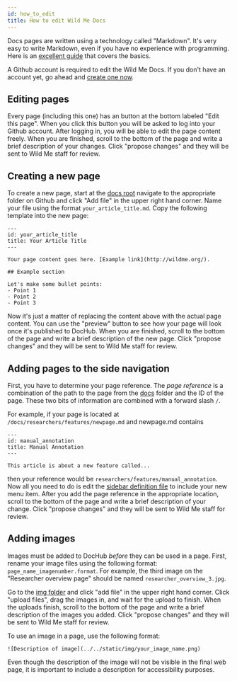 ```yaml
---
id: how_to_edit
title: How to edit Wild Me Docs
---
```


Docs pages are written using a technology called "Markdown". It's very easy to write Markdown, even if you have no experience with programming. Here is an [excellent guide](https://guides.github.com/features/mastering-markdown/) that covers the basics.

A Github account is required to edit the Wild Me Docs. If you don't have an account yet, go ahead and [create one now](https://github.com/join).

## Editing pages 

Every page (including this one) has an button at the bottom labeled "Edit this page". When you click this button you will be asked to log into your Github account. After logging in, you will be able to edit the page content freely. When you are finished, scroll to the bottom of the page and write a brief description of your changes. Click "propose changes" and they will be sent to Wild Me staff for review.

## Creating a new page 

To create a new page, start at the [docs root](https://github.com/WildbookOrg/docusaurus-test/tree/master/docs) navigate to the appropriate folder on Github and click "Add file" in the upper right hand corner. Name your file using the format `your_article_title.md`. Copy the following template into the new page:

```
---
id: your_article_title
title: Your Article Title
---

Your page content goes here. [Example link](http://wildme.org/).

## Example section 

Let's make some bullet points:
- Point 1
- Point 2
- Point 3

```

Now it's just a matter of replacing the content above with the actual page content. You can use the "preview" button to see how your page will look once it's published to DocHub. When you are finished, scroll to the bottom of the page and write a brief description of the new page. Click "propose changes" and they will be sent to Wild Me staff for review.

## Adding pages to the side navigation

First, you have to determine your page reference. The *page reference* is a combination of the path to the page from the [docs](https://github.com/WildbookOrg/wildme-docs/tree/master/docs) folder and the ID of the page. These two bits of information are combined with a forward slash `/`.

For example, if your page is located at `/docs/researchers/features/newpage.md` and newpage.md contains

```
---
id: manual_annotation
title: Manual Annotation
---

This article is about a new feature called...
```

then your reference would be `researchers/features/manual_annotation`. Now all you need to do is edit the [sidebar definition file](https://github.com/WildbookOrg/wildme-docs/edit/master/sidebars.js) to include your new menu item. After you add the page reference in the appropriate location, scroll to the bottom of the page and write a brief description of your change. Click "propose changes" and they will be sent to Wild Me staff for review.

## Adding images

Images must be added to DocHub _before_ they can be used in a page. First, rename your image files using the following format: `page_name_imagenumber.format`. For example, the third image on the "Researcher overview page" should be named `researcher_overview_3.jpg`.

Go to the [img folder](https://github.com/WildbookOrg/docusaurus-test/tree/master/static/img) and click "add file" in the upper right hand corner.  Click "upload files", drag the images in, and wait for the upload to finish.  When the uploads finish, scroll to the bottom of the page and write a brief description of the images you added. Click "propose changes" and they will be sent to Wild Me staff for review.

To use an image in a page, use the following format:

```![Description of image](../../static/img/your_image_name.png)```

Even though the description of the image will not be visible in the final web page, it is important to include a description for accessibility purposes. 
